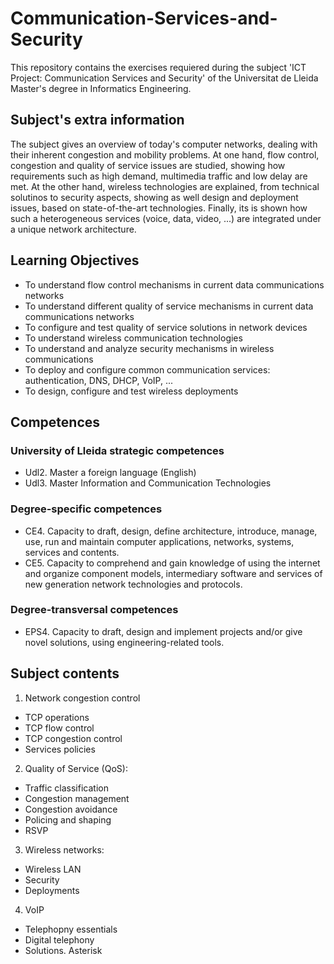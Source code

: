 # Communication-Services-and-Security

This repository contains the exercises requiered during the subject 'ICT Project: Communication Services and Security' of the Universitat de Lleida Master's degree in Informatics Engineering.

## Subject's extra information
The subject gives an overview of today's computer networks, dealing with their inherent congestion and mobility problems. At one hand, flow control, congestion and quality of service issues are studied, showing how requirements such as high demand, multimedia traffic and low delay are met. At the other hand, wireless technologies are explained, from technical solutinos to security aspects, showing as well design and deployment issues, based on state-of-the-art technologies. Finally, its is shown how such a heterogeneous
services (voice, data, video, ...) are integrated under a unique network architecture.

## Learning Objectives

- To understand flow control mechanisms in current data communications networks
- To understand different quality of service mechanisms in current data communications networks
- To configure and test quality of service solutions in network devices
- To understand wireless communication technologies
- To understand and analyze security mechanisms in wireless communications
- To deploy and configure common communication services: authentication, DNS, DHCP, VoIP, ...
- To design, configure and test wireless deployments

## Competences

### University of Lleida strategic competences
- Udl2. Master a foreign language (English)
- Udl3. Master Information and Communication Technologies

### Degree-specific competences
- CE4. Capacity to draft, design, define architecture, introduce, manage, use, run and maintain computer applications, networks, systems, services and contents.
- CE5. Capacity to comprehend and gain knowledge of using the internet and organize component models, intermediary software and services of new generation network technologies and protocols.

### Degree-transversal competences
- EPS4. Capacity to draft, design and implement projects and/or give novel solutions, using engineering-related tools.

## Subject contents
1. Network congestion control
- TCP operations
- TCP flow control
- TCP congestion control
- Services policies
2. Quality of Service (QoS):
- Traffic classification
- Congestion management
- Congestion avoidance
- Policing and shaping
- RSVP
3. Wireless networks:
- Wireless LAN
- Security
- Deployments
4. VoIP
- Telephopny essentials
- Digital telephony
- Solutions. Asterisk
